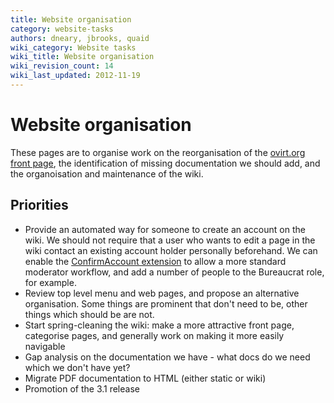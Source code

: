 ```yaml
---
title: Website organisation
category: website-tasks
authors: dneary, jbrooks, quaid
wiki_category: Website tasks
wiki_title: Website organisation
wiki_revision_count: 14
wiki_last_updated: 2012-11-19
---
```


# Website organisation

These pages are to organise work on the reorganisation of the [ovirt.org front page](http://www.ovirt.org), the identification of missing documentation we should add, and the organoisation and maintenance of the wiki.

## Priorities

*   Provide an automated way for someone to create an account on the wiki. We should not require that a user who wants to edit a page in the wiki contact an existing account holder personally beforehand. We can enable the [ConfirmAccount extension](http://www.mediawiki.org/wiki/Extension:ConfirmAccount) to allow a more standard moderator workflow, and add a number of people to the Bureaucrat role, for example.
*   Review top level menu and web pages, and propose an alternative organisation. Some things are prominent that don't need to be, other things which should be are not.
*   Start spring-cleaning the wiki: make a more attractive front page, categorise pages, and generally work on making it more easily navigable
*   Gap analysis on the documentation we have - what docs do we need which we don't have yet?
*   Migrate PDF documentation to HTML (either static or wiki)
*   Promotion of the 3.1 release
